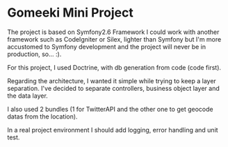 Gomeeki Mini Project
=======

The project is based on Symfony2.6 Framework
I could work with another framework such as CodeIgniter or Silex, lighter than Symfony but I'm more accustomed to Symfony development and the project will never be in production, so... :).

For this project, I used Doctrine, with db generation from code (code first).

Regarding the architecture, I wanted it simple while trying to keep a layer separation.
I've decided to separate controllers, business object layer and the data layer.

I also used 2 bundles (1 for TwitterAPI and the other one to get geocode datas from the location).

In a real project environment I should add logging, error handling and unit test.

